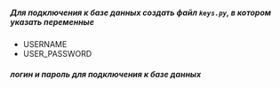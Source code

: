 ##### Для подключения к базе данных создать файл `keys.py`, в котором указать переменные
- USERNAME
- USER_PASSWORD
##### логин и пароль для подключения к базе данных